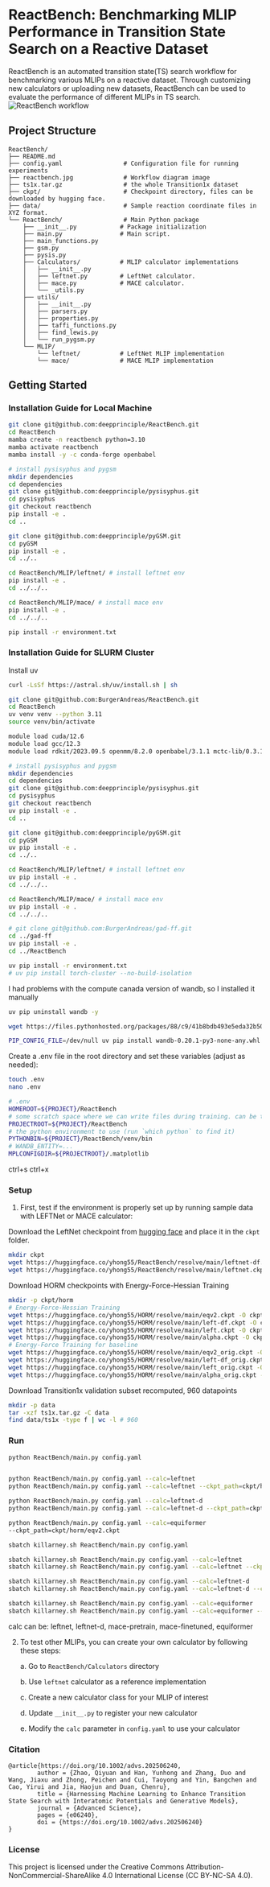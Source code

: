 # ReactBench: Benchmarking MLIP Performance in Transition State Search on a Reactive Dataset

ReactBench is an automated transition state(TS) search workflow for benchmarking various MLIPs on a reactive dataset.
Through customizing new calculators or uploading new datasets, ReactBench can be used to evaluate the performance of different MLIPs in TS search.
![ReactBench workflow](./reactbench.jpg)

## Project Structure

```
ReactBench/
├── README.md                    
├── config.yaml                 # Configuration file for running experiments
├── reactbench.jpg              # Workflow diagram image
├── ts1x.tar.gz                 # the whole Transition1x dataset
├── ckpt/                       # Checkpoint directory, files can be downloaded by hugging face.
├── data/                       # Sample reaction coordinate files in XYZ format.
└── ReactBench/                 # Main Python package
    ├── __init__.py            # Package initialization
    ├── main.py                # Main script.
    ├── main_functions.py      
    ├── gsm.py                 
    ├── pysis.py               
    ├── Calculators/           # MLIP calculator implementations
    │   ├── __init__.py        
    │   ├── leftnet.py         # LeftNet calculator.
    │   ├── mace.py            # MACE calculator.    
    │   └── _utils.py          
    ├── utils/                  
    │   ├── __init__.py
    │   ├── parsers.py         
    │   ├── properties.py      
    │   ├── taffi_functions.py 
    │   ├── find_lewis.py      
    │   └── run_pygsm.py       
    └── MLIP/                   
        └── leftnet/           # LeftNet MLIP implementation
        └── mace/              # MACE MLIP implementation
```

## Getting Started

### Installation Guide for Local Machine

```bash
git clone git@github.com:deepprinciple/ReactBench.git
cd ReactBench
mamba create -n reactbench python=3.10
mamba activate reactbench
mamba install -y -c conda-forge openbabel

# install pysisyphus and pygsm
mkdir dependencies 
cd dependencies 
git clone git@github.com:deepprinciple/pysisyphus.git 
cd pysisyphus 
git checkout reactbench 
pip install -e .
cd ..

git clone git@github.com:deepprinciple/pyGSM.git 
cd pyGSM
pip install -e .
cd ../..

cd ReactBench/MLIP/leftnet/ # install leftnet env
pip install -e .
cd ../../..

cd ReactBench/MLIP/mace/ # install mace env
pip install -e .
cd ../../..

pip install -r environment.txt
```

### Installation Guide for SLURM Cluster

Install uv
```bash
curl -LsSf https://astral.sh/uv/install.sh | sh
```

```bash
git clone git@github.com:BurgerAndreas/ReactBench.git
cd ReactBench
uv venv venv --python 3.11
source venv/bin/activate

module load cuda/12.6
module load gcc/12.3
module load rdkit/2023.09.5 openmm/8.2.0 openbabel/3.1.1 mctc-lib/0.3.1

# install pysisyphus and pygsm
mkdir dependencies 
cd dependencies 
git clone git@github.com:deepprinciple/pysisyphus.git 
cd pysisyphus 
git checkout reactbench 
uv pip install -e .
cd ..

git clone git@github.com:deepprinciple/pyGSM.git 
cd pyGSM
uv pip install -e .
cd ../..

cd ReactBench/MLIP/leftnet/ # install leftnet env
uv pip install -e .
cd ../../..

cd ReactBench/MLIP/mace/ # install mace env
uv pip install -e .
cd ../../..

# git clone git@github.com:BurgerAndreas/gad-ff.git
cd ../gad-ff
uv pip install -e .
cd ../ReactBench

uv pip install -r environment.txt
# uv pip install torch-cluster --no-build-isolation
```

I had problems with the compute canada version of wandb, so I installed it manually
```bash
uv pip uninstall wandb -y

wget https://files.pythonhosted.org/packages/88/c9/41b8bdb493e5eda32b502bc1cc49d539335a92cacaf0ef304d7dae0240aa/wandb-0.20.1-py3-none-manylinux_2_17_x86_64.manylinux2014_x86_64.whl -O wandb-0.20.1-py3-none-any.whl

PIP_CONFIG_FILE=/dev/null uv pip install wandb-0.20.1-py3-none-any.whl --force-reinstall --no-deps --no-build-isolation --no-cache-dir --no-index
```

Create a .env file in the root directory and set these variables (adjust as needed):
```bash
touch .env
nano .env
```
```bash
# .env
HOMEROOT=${PROJECT}/ReactBench
# some scratch space where we can write files during training. can be the same as HOMEROOT
PROJECTROOT=${PROJECT}/ReactBench
# the python environment to use (run `which python` to find it)
PYTHONBIN=${PROJECT}/ReactBench/venv/bin
# WANDB_ENTITY=...
MPLCONFIGDIR=${PROJECTROOT}/.matplotlib
```
ctrl+s
ctrl+x


### Setup

1. First, test if the environment is properly set up by running sample data with LEFTNet or MACE calculator:

Download the LeftNet checkpoint from [hugging face](https://huggingface.co/yhong55/ReactBench/tree/main) and place it in the `ckpt` folder.
```bash
mkdir ckpt
wget https://huggingface.co/yhong55/ReactBench/resolve/main/leftnet-df.ckpt -O ckpt/leftnet-df.ckpt
wget https://huggingface.co/yhong55/ReactBench/resolve/main/leftnet.ckpt -O ckpt/leftnet.ckpt
```

Download HORM checkpoints with Energy-Force-Hessian Training
```bash
mkdir -p ckpt/horm
# Energy-Force-Hessian Training
wget https://huggingface.co/yhong55/HORM/resolve/main/eqv2.ckpt -O ckpt/horm/eqv2.ckpt
wget https://huggingface.co/yhong55/HORM/resolve/main/left-df.ckpt -O ckpt/horm/left-df.ckpt
wget https://huggingface.co/yhong55/HORM/resolve/main/left.ckpt -O ckpt/horm/left.ckpt
wget https://huggingface.co/yhong55/HORM/resolve/main/alpha.ckpt -O ckpt/horm/alpha.ckpt
# Energy-Force Training for baseline
wget https://huggingface.co/yhong55/HORM/resolve/main/eqv2_orig.ckpt -O ckpt/horm/eqv2_orig.ckpt
wget https://huggingface.co/yhong55/HORM/resolve/main/left-df_orig.ckpt -O ckpt/horm/left-df_orig.ckpt
wget https://huggingface.co/yhong55/HORM/resolve/main/left_orig.ckpt -O ckpt/horm/left_orig.ckpt
wget https://huggingface.co/yhong55/HORM/resolve/main/alpha_orig.ckpt -O ckpt/horm/alpha_orig.ckpt

```

Download Transition1x validation subset recomputed, 960 datapoints
```bash
mkdir -p data 
tar -xzf ts1x.tar.gz -C data
find data/ts1x -type f | wc -l # 960
```

### Run

```bash
python ReactBench/main.py config.yaml


python ReactBench/main.py config.yaml --calc=leftnet 
python ReactBench/main.py config.yaml --calc=leftnet --ckpt_path=ckpt/horm/left.ckpt 

python ReactBench/main.py config.yaml --calc=leftnet-d 
python ReactBench/main.py config.yaml --calc=leftnet-d --ckpt_path=ckpt/horm/left-df.ckpt 

python ReactBench/main.py config.yaml --calc=equiformer
--ckpt_path=ckpt/horm/eqv2.ckpt 
``` 

```bash
sbatch killarney.sh ReactBench/main.py config.yaml

sbatch killarney.sh ReactBench/main.py config.yaml --calc=leftnet
sbatch killarney.sh ReactBench/main.py config.yaml --calc=leftnet --ckpt_path=ckpt/horm/left.ckpt

sbatch killarney.sh ReactBench/main.py config.yaml --calc=leftnet-d
sbatch killarney.sh ReactBench/main.py config.yaml --calc=leftnet-d --ckpt_path=ckpt/horm/left-df.ckpt

sbatch killarney.sh ReactBench/main.py config.yaml --calc=equiformer
sbatch killarney.sh ReactBench/main.py config.yaml --calc=equiformer --ckpt_path=ckpt/horm/eqv2.ckpt
```


calc can be: leftnet, leftnet-d, mace-pretrain, mace-finetuned, equiformer

2. To test other MLIPs, you can create your own calculator by following these steps:

   a. Go to `ReactBench/Calculators` directory

   b. Use `leftnet` calculator as a reference implementation
   
   c. Create a new calculator class for your MLIP of interest
   
   d. Update `__init__.py` to register your new calculator
   
   e. Modify the `calc` parameter in `config.yaml` to use your calculator


### Citation

```
@article{https://doi.org/10.1002/advs.202506240,
        author = {Zhao, Qiyuan and Han, Yunhong and Zhang, Duo and Wang, Jiaxu and Zhong, Peichen and Cui, Taoyong and Yin, Bangchen and Cao, Yirui and Jia, Haojun and Duan, Chenru},
        title = {Harnessing Machine Learning to Enhance Transition State Search with Interatomic Potentials and Generative Models},
        journal = {Advanced Science},
        pages = {e06240},
        doi = {https://doi.org/10.1002/advs.202506240}
}
```


### License

This project is licensed under the Creative Commons Attribution-NonCommercial-ShareAlike 4.0 International License (CC BY-NC-SA 4.0).
